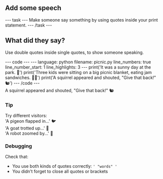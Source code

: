 <h2 class="c-project-heading--task">Add some speech</h2>
--- task ---
Make someone say something by using quotes inside your print statement.
--- /task ---

<h2 class="c-project-heading--explainer">What did they say?</h2>

Use double quotes inside single quotes, to show someone speaking.

<div class="c-project-code">
--- code ---
---
language: python
filename: picnic.py
line_numbers: true
line_number_start: 1
line_highlights: 3
---
print('It was a sunny day at the park. 🌳')
print('Three kids were sitting on a big picnic blanket, eating jam sandwiches. 🧺🥪')
print('A squirrel appeared and shouted, "Give that back!" 🐿️')
--- /code ---
</div>

<div class="c-project-output">
A squirrel appeared and shouted, "Give that back!" 🐿️
</div>

<div class="c-project-callout c-project-callout--tip">

### Tip

Try different visitors:<br />
'A pigeon flapped in...' 🐦<br />
'A goat trotted up...' 🐐<br />
'A robot zoomed by...' 🤖

</div>

<div class="c-project-callout c-project-callout--debug">

### Debugging

Check that:<br />
- You use both kinds of quotes correctly: `' "words" '`<br />
- You didn’t forget to close all quotes or brackets

</div>
